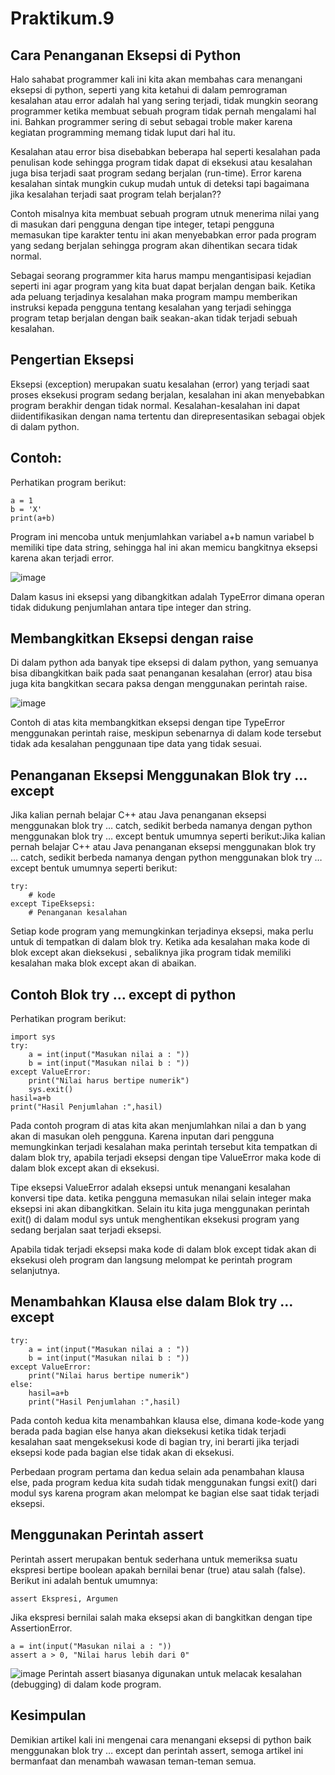 # Praktikum.9
## Cara Penanganan Eksepsi di Python
Halo sahabat programmer kali ini kita akan membahas cara menangani eksepsi di python, seperti yang kita ketahui di dalam pemrograman kesalahan atau error adalah hal yang sering terjadi, tidak mungkin seorang programmer ketika membuat sebuah program tidak pernah mengalami hal ini. Bahkan programmer sering di sebut sebagai troble maker karena kegiatan programming memang tidak luput dari hal itu.

Kesalahan atau error bisa disebabkan beberapa hal seperti kesalahan pada penulisan kode sehingga program tidak dapat di eksekusi atau kesalahan juga bisa terjadi saat program sedang berjalan (run-time). Error karena kesalahan sintak mungkin cukup mudah untuk di deteksi tapi bagaimana jika kesalahan terjadi saat program telah berjalan??

Contoh misalnya kita membuat sebuah program utnuk menerima nilai yang di masukan dari pengguna dengan tipe integer, tetapi pengguna memasukan tipe karakter tentu ini akan menyebabkan error pada program yang sedang berjalan sehingga program akan dihentikan secara tidak normal.

Sebagai seorang programmer kita harus mampu mengantisipasi kejadian seperti ini agar program yang kita buat dapat berjalan dengan baik. Ketika ada peluang terjadinya kesalahan maka program mampu memberikan instruksi kepada pengguna tentang kesalahan yang terjadi sehingga program tetap berjalan dengan baik seakan-akan tidak terjadi sebuah kesalahan.

## Pengertian Eksepsi

Eksepsi (exception) merupakan suatu kesalahan (error) yang terjadi saat proses eksekusi program sedang berjalan, kesalahan ini akan menyebabkan program berakhir dengan tidak normal. Kesalahan-kesalahan ini dapat diidentifikasikan dengan nama tertentu dan direpresentasikan sebagai objek di dalam python.

## Contoh:
Perhatikan program berikut:
```
a = 1
b = 'X'
print(a+b)
```
Program ini mencoba untuk menjumlahkan variabel a+b namun variabel b memiliki tipe data string, sehingga hal ini akan memicu bangkitnya eksepsi karena akan terjadi error.

![image](https://user-images.githubusercontent.com/115862112/208221424-f04ba87a-5f9f-4fd8-a76a-160d96e62478.png)

Dalam kasus ini eksepsi yang dibangkitkan adalah TypeError dimana operan tidak didukung penjumlahan antara tipe integer dan string.
## Membangkitkan Eksepsi dengan raise
Di dalam python ada banyak tipe eksepsi di dalam python, yang semuanya bisa dibangkitkan baik pada saat penanganan kesalahan (error) atau bisa juga kita bangkitkan secara paksa dengan menggunakan perintah raise.

![image](https://user-images.githubusercontent.com/115862112/208221507-55874b0b-13a1-4445-bf71-8cb483b41d68.png)

Contoh di atas kita membangkitkan eksepsi dengan tipe TypeError menggunakan perintah raise, meskipun sebenarnya di dalam kode tersebut tidak ada kesalahan penggunaan tipe data yang tidak sesuai.
## Penanganan Eksepsi Menggunakan Blok try … except
Jika kalian pernah belajar C++ atau Java penanganan eksepsi menggunakan blok try … catch, sedikit berbeda namanya dengan python menggunakan blok try … except bentuk umumnya seperti berikut:Jika kalian pernah belajar C++ atau Java penanganan eksepsi menggunakan blok try … catch, sedikit berbeda namanya dengan python menggunakan blok try … except bentuk umumnya seperti berikut:
```
try:
    # kode
except TipeEksepsi:
    # Penanganan kesalahan
```
Setiap kode program yang memungkinkan terjadinya eksepsi, maka perlu untuk di tempatkan di dalam blok try. Ketika ada kesalahan maka kode di blok except akan dieksekusi , sebaliknya jika program tidak memiliki kesalahan maka blok except akan di abaikan.
## Contoh Blok try … except di python
Perhatikan program berikut:
```
import sys
try:
    a = int(input("Masukan nilai a : "))
    b = int(input("Masukan nilai b : "))
except ValueError:
    print("Nilai harus bertipe numerik")
    sys.exit()
hasil=a+b
print("Hasil Penjumlahan :",hasil)
```
Pada contoh program di atas kita akan menjumlahkan nilai a dan b yang akan di masukan oleh pengguna. Karena inputan dari pengguna memungkinkan terjadi kesalahan maka perintah tersebut kita tempatkan di dalam blok try, apabila terjadi eksepsi dengan tipe ValueError maka kode di dalam blok except akan di eksekusi.

Tipe eksepsi ValueError adalah eksepsi untuk menangani kesalahan konversi tipe data. ketika pengguna memasukan nilai selain integer maka eksepsi ini akan dibangkitkan. Selain itu kita juga menggunakan perintah exit() di dalam modul sys untuk menghentikan eksekusi program yang sedang berjalan saat terjadi eksepsi.

Apabila tidak terjadi eksepsi maka kode di dalam blok except tidak akan di eksekusi oleh program dan langsung melompat ke perintah program selanjutnya.
## Menambahkan Klausa else dalam Blok try … except
```
try:
    a = int(input("Masukan nilai a : "))
    b = int(input("Masukan nilai b : "))
except ValueError:
    print("Nilai harus bertipe numerik")
else: 
    hasil=a+b
    print("Hasil Penjumlahan :",hasil)
```
Pada contoh kedua kita menambahkan klausa else, dimana kode-kode yang berada pada bagian else hanya akan dieksekusi ketika tidak terjadi kesalahan saat mengeksekusi kode di bagian try, ini berarti jika terjadi eksepsi kode pada bagian else tidak akan di eksekusi.

Perbedaan program pertama dan kedua selain ada penambahan klausa else, pada program kedua kita sudah tidak menggunakan fungsi exit() dari modul sys karena program akan melompat ke bagian else saat tidak terjadi eksepsi.
## Menggunakan Perintah assert
Perintah assert merupakan bentuk sederhana untuk memeriksa suatu ekspresi bertipe boolean apakah bernilai benar (true) atau salah (false). Berikut ini adalah bentuk umumnya:
```
assert Ekspresi, Argumen
```
Jika ekspresi bernilai salah maka eksepsi akan di bangkitkan dengan tipe AssertionError.
```
a = int(input("Masukan nilai a : "))
assert a > 0, "Nilai harus lebih dari 0"
```
![image](https://user-images.githubusercontent.com/115862112/208221720-f77a9c6a-7dca-42ef-b7ea-7ff180f3f1c0.png)
Perintah assert biasanya digunakan untuk melacak kesalahan (debugging) di dalam kode program.
## Kesimpulan
Demikian artikel kali ini mengenai cara menangani eksepsi di python baik menggunakan blok try … except dan perintah assert, semoga artikel ini bermanfaat dan menambah wawasan teman-teman semua.
